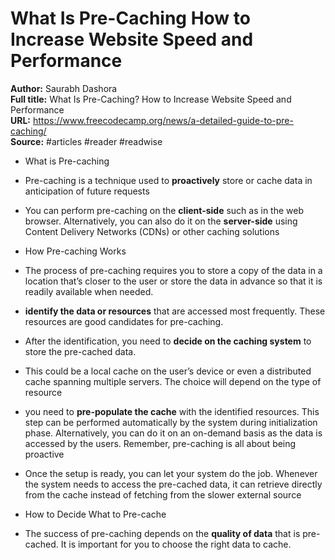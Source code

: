# What Is Pre-Caching How to Increase Website Speed and Performance

**Author:** Saurabh Dashora  
**Full title:** What Is Pre-Caching? How to Increase Website Speed and Performance  
**URL:** https://www.freecodecamp.org/news/a-detailed-guide-to-pre-caching/  
**Source:** #articles #reader #readwise

- What is Pre-caching 
   
- Pre-caching is a technique used to **proactively** store or cache data in anticipation of future requests 
   
- You can perform pre-caching on the **client-side** such as in the web browser. Alternatively, you can also do it on the **server-side** using Content Delivery Networks (CDNs) or other caching solutions 
   
- How Pre-caching Works 
   
- The process of pre-caching requires you to store a copy of the data in a location that’s closer to the user or store the data in advance so that it is readily available when needed. 
   
- **identify the data or resources** that are accessed most frequently. These resources are good candidates for pre-caching. 
   
- After the identification, you need to **decide on the caching system** to store the pre-cached data. 
   
- This could be a local cache on the user’s device or even a distributed cache spanning multiple servers. The choice will depend on the type of resource 
   
- you need to **pre-populate the cache** with the identified resources. This step can be performed automatically by the system during initialization phase. Alternatively, you can do it on an on-demand basis as the data is accessed by the users. Remember, pre-caching is all about being proactive 
   
- Once the setup is ready, you can let your system do the job. Whenever the system needs to access the pre-cached data, it can retrieve directly from the cache instead of fetching from the slower external source 
   
- How to Decide What to Pre-cache 
   
- The success of pre-caching depends on the **quality of data** that is pre-cached. It is important for you to choose the right data to cache. 
   
